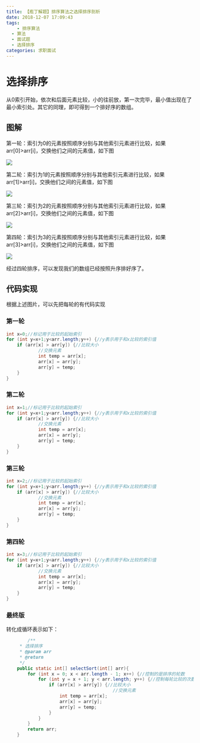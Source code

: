 ```yaml
---
title: 【庖丁解题】排序算法之选择排序剖析
date: 2018-12-07 17:09:43
tags:
	- 排序算法
  - 算法
  - 面试题
  - 选择排序
categories: 求职面试
---
```

# 选择排序
从0索引开始，依次和后面元素比较，小的往前放，第一次完毕，最小值出现在了最小索引处。其它的同理，即可得到一个排好序的数组。
## 图解
第一轮：索引为0的元素按照顺序分别与其他索引元素进行比较，如果arr[0]>arr[i]，交换他们之间的元素值，如下图

![](http://image.damienzhong.com/%E9%80%89%E6%8B%A9%E6%8E%92%E5%BA%8F%E7%AC%AC%E4%B8%80%E8%BD%AE.png)

第二轮：索引为1的元素按照顺序分别与其他索引元素进行比较，如果arr[1]>arr[i]，交换他们之间的元素值，如下图

![](http://image.damienzhong.com/%E9%80%89%E6%8B%A9%E6%8E%92%E5%BA%8F%E7%AC%AC%E4%BA%8C%E8%BD%AE.png)

第三轮：索引为2的元素按照顺序分别与其他索引元素进行比较，如果arr[2]>arr[i]，交换他们之间的元素值，如下图

![](http://image.damienzhong.com/%E9%80%89%E6%8B%A9%E6%8E%92%E5%BA%8F%E7%AC%AC%E4%B8%89%E8%BD%AE.png)

第四轮：索引为3的元素按照顺序分别与其他索引元素进行比较，如果arr[3]>arr[i]，交换他们之间的元素值，如下图

![](http://image.damienzhong.com/%E9%80%89%E6%8B%A9%E6%8E%92%E5%BA%8F%E7%AC%AC%E5%9B%9B%E8%BD%AE.png)

经过四轮排序，可以发现我们的数组已经按照升序排好序了。
## 代码实现
根据上述图片，可以先把每轮的有代码实现
### 第一轮
```java
int x=0;//标记用于比较的起始索引
for (int y=x+1;y<arr.length;y++) {//y表示用于和x比较的索引值
	if (arr[x] > arr[y]) {//比较大小
			//交换元素
			int temp = arr[x];
			arr[x] = arr[y];
			arr[y] = temp;
	}
}
```

### 第二轮
```java
int x=1;//标记用于比较的起始索引
for (int y=x+1;y<arr.length;y++) {//y表示用于和x比较的索引值
	if (arr[x] > arr[y]) {//比较大小
			//交换元素
			int temp = arr[x];
			arr[x] = arr[y];
			arr[y] = temp;
	}
}
```

### 第三轮
```java
int x=2;//标记用于比较的起始索引
for (int y=x+1;y<arr.length;y++) {//y表示用于和x比较的索引值
	if (arr[x] > arr[y]) {//比较大小
			//交换元素
			int temp = arr[x];
			arr[x] = arr[y];
			arr[y] = temp;
	}
}
```

### 第四轮
```java
int x=3;//标记用于比较的起始索引
for (int y=x+1;y<arr.length;y++) {//y表示用于和x比较的索引值
	if (arr[x] > arr[y]) {//比较大小
			//交换元素
			int temp = arr[x];
			arr[x] = arr[y];
			arr[y] = temp;
	}
}
```
### 最终版
转化成循环表示如下：

```java
		/**
     * 选择排序
     * @param arr
     * @return
     */
    public static int[] selectSort(int[] arr){
        for (int x = 0; x < arr.length - 1; x++) {//控制的是排序的轮数
            for (int y = x + 1; y < arr.length; y++) {//控制每轮比较的次数
                if (arr[x] > arr[y]) {//比较大小
										//交换元素
                    int temp = arr[x];
                    arr[x] = arr[y];
                    arr[y] = temp;
                }
            }
        }
        return arr;
    }
```

